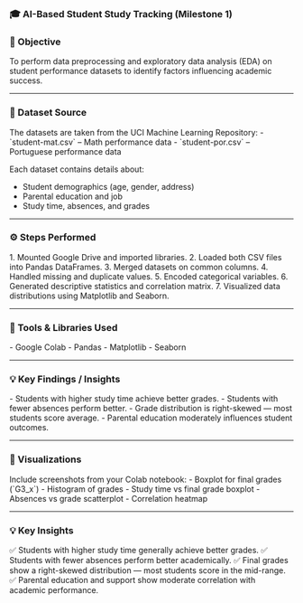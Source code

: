 <h3> 🎓 AI-Based Student Study Tracking (Milestone 1)</h3>

<h3> 📘 Objective</h3>
To perform data preprocessing and exploratory data analysis (EDA) on student performance datasets to identify factors influencing academic success.

---

<h3>📂 Dataset Source</h3>
The datasets are taken from the UCI Machine Learning Repository:
- `student-mat.csv` – Math performance data  
- `student-por.csv` – Portuguese performance data

Each dataset contains details about:
- Student demographics (age, gender, address)
- Parental education and job
- Study time, absences, and grades

---

<h3>⚙️ Steps Performed</h3>
1. Mounted Google Drive and imported libraries.
2. Loaded both CSV files into Pandas DataFrames.
3. Merged datasets on common columns.
4. Handled missing and duplicate values.
5. Encoded categorical variables.
6. Generated descriptive statistics and correlation matrix.
7. Visualized data distributions using Matplotlib and Seaborn.

---

<h3>🧰 Tools & Libraries Used</h3>
- Google Colab  
- Pandas  
- Matplotlib  
- Seaborn  

---

<h3>💡 Key Findings / Insights</h3>
- Students with higher study time achieve better grades.  
- Students with fewer absences perform better.  
- Grade distribution is right-skewed — most students score average.  
- Parental education moderately influences student outcomes.

---

<h3>📸 Visualizations</h3>
Include screenshots from your Colab notebook:
- Boxplot for final grades (`G3_x`)
- Histogram of grades
- Study time vs final grade boxplot
- Absences vs grade scatterplot
- Correlation heatmap

---

<h3>💡 Key Insights</h3>
✅ Students with higher study time generally achieve better grades.  
✅ Students with fewer absences perform better academically.  
✅ Final grades show a right-skewed distribution — most students score in the mid-range.  
✅ Parental education and support show moderate correlation with academic performance.



